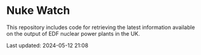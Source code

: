 # Nuke Watch

This repository includes code for retrieving the latest information available on the output of EDF nuclear power plants in the UK.

Last updated: 2024-05-12 21:08